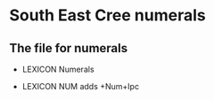 
# South East Cree numerals                           

## The file for numerals

 * LEXICON Numerals 


 * LEXICON NUM  adds +Num+Ipc
